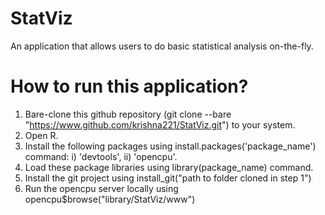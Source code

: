 StatViz
=======

An application that allows users to do basic statistical analysis on-the-fly. 


How to run this application?
=======

1. Bare-clone this github repository (git clone --bare "https://www.github.com/krishna221/StatViz.git") to your system.
2. Open R.
3. Install the following packages using install.packages('package_name') command:
    i) 'devtools',
    ii) 'opencpu'.
4. Load these package libraries using library(package_name) command.
5. Install the git project using install_git("path to folder cloned in step 1")
6. Run the opencpu server locally using opencpu$browse("library/StatViz/www")



